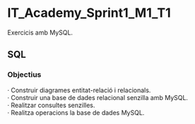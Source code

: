 # IT_Academy_Sprint1_M1_T1
Exercicis amb MySQL.

## SQL


### Objectius
· Construir diagrames entitat-relació i relacionals.  
· Construir una base de dades relacional senzilla amb MySQL.  
· Realitzar consultes senzilles.  
· Realitza operacions la base de dades MySQL.


